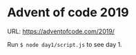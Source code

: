 # Advent of code 2019

URL: https://adventofcode.com/2019/

Run `$ node day1/script.js` to see day 1.
